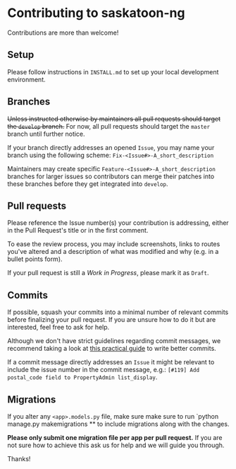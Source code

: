 # Contributing to saskatoon-ng

Contributions are more than welcome!

## Setup

Please follow instructions in `INSTALL.md` to set up your local development environment.


## Branches

~~Unless instructed otherwise by maintainers all pull requests should target the `develop` branch.~~ For now, all pull requests should target the `master` branch until further notice.

If your branch directly addresses an opened `Issue`, you may name your branch using the following scheme: `Fix-<Issue#>-A_short_description`

Maintainers may create specific `Feature-<Issue#>-A_short_description` branches for larger issues so contributors can merge their patches into these branches before they get integrated into `develop`.


## Pull requests

Please reference the Issue number(s) your contribution is addressing, either in the Pull Request's title or in the first comment.

To ease the review process, you may include screenshots, links to routes you've altered and a description of what was modified and why (e.g. in a bullet points form).

If your pull request is still a *Work in Progress*, please mark it as `Draft`.


## Commits

If possible, squash your commits into a minimal number of relevant commits before finalizing your pull request. If you are unsure how to do it but are interested, feel free to ask for help.

Although we don't have strict guidelines regarding commit messages, we recommend taking a look at [this practical guide](https://www.freecodecamp.org/news/writing-good-commit-messages-a-practical-guide/) to write better commits.

If a commit message directly addresses an `Issue` it might be relevant to include the issue number in the commit message, e.g.: `[#119] Add postal_code field to PropertyAdmin list_display`.


## Migrations

If you alter any `<app>.models.py` file, make sure make sure to run `python manage.py makemigrations <app>** to include migrations along with the changes. 

**Please only submit one migration file per app per pull request.** If you are not sure how to achieve this ask us for help and we will guide you through.

Thanks!
